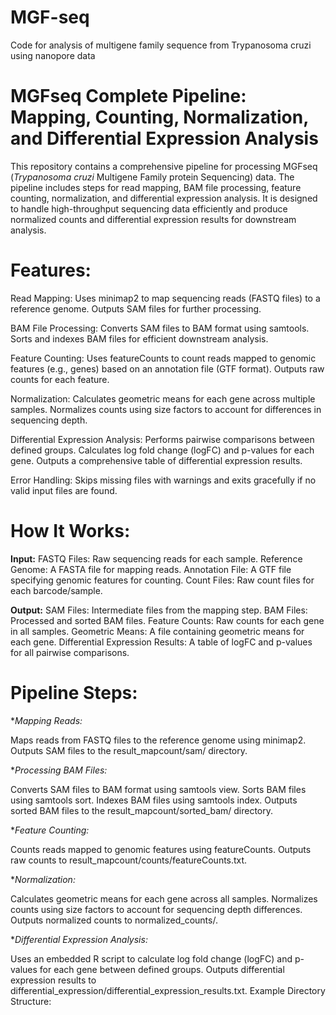 # MGF-seq
Code for analysis of multigene family sequence from Trypanosoma cruzi using nanopore data

# **MGFseq Complete Pipeline: Mapping, Counting, Normalization, and Differential Expression Analysis**

This repository contains a comprehensive pipeline for processing MGFseq (_Trypanosoma cruzi_ Multigene Family protein Sequencing) data. The pipeline includes steps for read mapping, BAM file processing, feature counting, normalization, and differential expression analysis. It is designed to handle high-throughput sequencing data efficiently and produce normalized counts and differential expression results for downstream analysis.

# **Features:**

Read Mapping:
Uses minimap2 to map sequencing reads (FASTQ files) to a reference genome.
Outputs SAM files for further processing.

BAM File Processing:
Converts SAM files to BAM format using samtools.
Sorts and indexes BAM files for efficient downstream analysis.

Feature Counting:
Uses featureCounts to count reads mapped to genomic features (e.g., genes) based on an annotation file (GTF format).
Outputs raw counts for each feature.

Normalization:
Calculates geometric means for each gene across multiple samples.
Normalizes counts using size factors to account for differences in sequencing depth.

Differential Expression Analysis:
Performs pairwise comparisons between defined groups.
Calculates log fold change (logFC) and p-values for each gene.
Outputs a comprehensive table of differential expression results.

Error Handling:
Skips missing files with warnings and exits gracefully if no valid input files are found.

# **How It Works:**

**Input:**
FASTQ Files: Raw sequencing reads for each sample.
Reference Genome: A FASTA file for mapping reads.
Annotation File: A GTF file specifying genomic features for counting.
Count Files: Raw count files for each barcode/sample.

**Output:**
SAM Files: Intermediate files from the mapping step.
BAM Files: Processed and sorted BAM files.
Feature Counts: Raw counts for each gene in all samples.
Geometric Means: A file containing geometric means for each gene.
Differential Expression Results: A table of logFC and p-values for all pairwise comparisons.

# **Pipeline Steps:**

*_Mapping Reads:_

Maps reads from FASTQ files to the reference genome using minimap2.
Outputs SAM files to the result_mapcount/sam/ directory.

*_Processing BAM Files:_

Converts SAM files to BAM format using samtools view.
Sorts BAM files using samtools sort.
Indexes BAM files using samtools index.
Outputs sorted BAM files to the result_mapcount/sorted_bam/ directory.

*_Feature Counting:_

Counts reads mapped to genomic features using featureCounts.
Outputs raw counts to result_mapcount/counts/featureCounts.txt.

*_Normalization:_

Calculates geometric means for each gene across all samples.
Normalizes counts using size factors to account for sequencing depth differences.
Outputs normalized counts to normalized_counts/.

*_Differential Expression Analysis:_

Uses an embedded R script to calculate log fold change (logFC) and p-values for each gene between defined groups.
Outputs differential expression results to differential_expression/differential_expression_results.txt.
Example Directory Structure:

